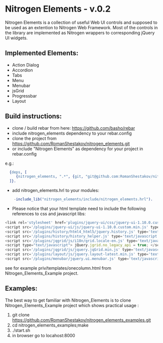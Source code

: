 Nitrogen Elements - v.0.2
=========================

Nitrogen Elements is a collection of useful Web UI controls and
supposed to be used as an extention to Nitrogen Web Framework.
Most of the controls in the library are implemented as Nitrogen wrappers to corresponding jQuery UI widgets.

Implemented Elements:
--------------------

* Action Dialog
* Accordion
* Tabs
* Menu
* Menubar
* jsGrid
* Progressbar
* Layout


Build instructions:
-------------------

*  clone / build rebar from here: https://github.com/basho/rebar
*  include nitrogen_elements dependency to your rebar.config
*  clone the project from https://github.com/RomanShestakov/nitrogen_elements.git
*  or include "Nitrogen Elements" as dependency for your project in rebar.config

e.g.:

```erlang
  {deps, [
     {nitrogen_elements, ".*", {git, "git@github.com:RomanShestakov/nitrogen_elements.git", "HEAD"}}
  ]}.
```

*  add nitrogen_elements.hrl to your modules:
```erlang
    -include_lib("nitrogen_elements/include/nitrogen_elements.hrl").
```

* Please notice that your html template need to include the following references to css and javascript libs:

```javascript
<link rel='stylesheet' href='plugins/jquery-ui/css/jquery-ui-1.10.0.custom.min.css' type='text/css' media='screen' charset='utf-8'>
<script src='/plugins/jquery-ui/js/jquery-ui-1.10.0.custom.min.js' type='text/javascript' charset='utf-8'></script>
<script src='/plugins/history/html4_html5/jquery.history.js' type='text/javascript' charset='utf-8'></script>
<script src='/plugins/history/history_helper.js' type='text/javascript' charset='utf-8'></script>
<script src='/plugins/jqgrid/js/i18n/grid.locale-en.js' type='text/javascript'></script>
<script type="text/javascript">	jQuery.jgrid.no_legacy_api = true; </script>
<script src='/plugins/jqgrid/js/jquery.jqGrid.min.js' type='text/javascript'></script>
<script src='/plugins/layout/js/jquery.layout-latest.min.js' type='text/javascript'></script>
<script src='/plugins/menubar/jquery.ui.menubar.js' type='text/javascript' charset='utf-8'></script>
```

see for example priv/templates/onecolumn.html from
Nitrogen_Elements_Example project.

Examples:
---------

The best way to get familiar with Nitrogen_Elements is to clone
Nitrogen_Elements_Example project which shows practical usage :

1. git clone https://github.com/RomanShestakov/nitrogen_elements_examples.git
2. cd nitrogen_elements_examples;make
3. ./start.sh
4. in browser go to locahost:8000
